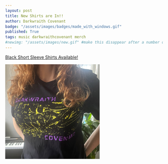 ```yaml
---
layout: post
title: New Shirts are In!!
author: Darkwraith Covenant
badge: "/assets/images/badges/made_with_windows.gif"
published: True
tags: music darkwraithcovenant merch
#newimg: "/assets/images/new.gif" #make this disappear after a number of days with conditionals  
---
```



[Black Short Sleeve Shirts Available!](https://shop.darkwraithcovenant.com)

<div class="vidalign">
<img src="/assets/images/blog_images/XenoGutsT.jpeg" style="height: 60%; width: 60%;" alt="XenoGuts Shirts">
</div>
<!-- excerpt-end -->